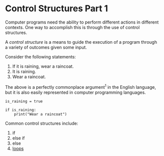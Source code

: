 # Control Structures Part 1

Computer programs need the ability to perform different actions in different contexts. One way to accomplish this is through the use of control structures. 

A _control structure_ is a means to guide the execution of a program through a variety of outcomes given some input.

Consider the following statements:

1. If it is raining, wear a raincoat.
2. It is raining.
3. Wear a raincoat.

The above is a perfectly commonplace argument<sup>1</sup> in the English language, but it is also easily represented in computer programming languages.

```
is_raining = true

if is_raining:
    print("Wear a raincoat")
```

Common control structures include:
1. if
2. else if
3. else
4. [loops](7-control-structures-2.md)

